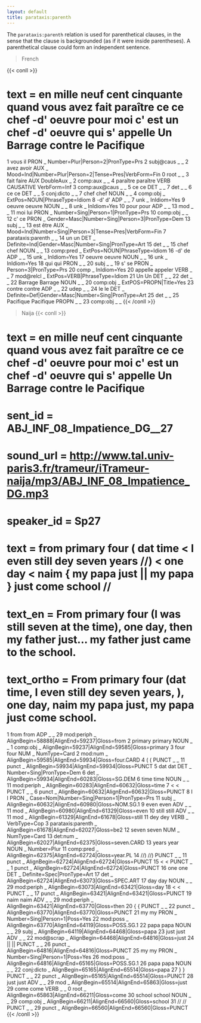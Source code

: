 ```yaml
---
layout: default
title: parataxis:parenth
---
```


The `parataxis:parenth` relation is used for parenthetical clauses, in the sense that the clause is backgrounded (as if it were inside parentheses). A parenthetical clause could form an independent sentence.

>French

{{< conll >}}
# text = en mille neuf cent cinquante quand vous avez fait paraître ce ce chef -d' oeuvre pour moi c' est un chef -d' oeuvre qui s' appelle Un Barrage contre le Pacifique
1	vous	il	PRON	_	Number=Plur|Person=2|PronType=Prs	2	subj@caus	_	_
2	avez	avoir	AUX	_	Mood=Ind|Number=Plur|Person=2|Tense=Pres|VerbForm=Fin	0	root	_	_
3	fait	faire	AUX	DoubleAux	_	2	comp:aux	_	_
4	paraître	paraître	VERB	CAUSATIVE	VerbForm=Inf	3	comp:aux@caus	_	_
5	ce	ce	DET	_	_	7	det	_	_
6	ce	ce	DET	_	_	5	conj:dicto	_	_
7	chef	chef	NOUN	_	_	4	comp:obj	_	ExtPos=NOUN|PhraseType=Idiom
8	-d'	d'	ADP	_	_	7	unk	_	InIdiom=Yes
9	oeuvre	oeuvre	NOUN	_	_	8	unk	_	InIdiom=Yes
10	pour	pour	ADP	_	_	13	mod	_	_
11	moi	lui	PRON	_	Number=Sing|Person=1|PronType=Prs	10	comp:obj	_	_
12	c'	ce	PRON	_	Gender=Masc|Number=Sing|Person=3|PronType=Dem	13	subj	_	_
13	est	être	AUX	_	Mood=Ind|Number=Sing|Person=3|Tense=Pres|VerbForm=Fin	7	parataxis:parenth	_	_
14	un	un	DET	_	Definite=Ind|Gender=Masc|Number=Sing|PronType=Art	15	det	_	_
15	chef	chef	NOUN	_	_	13	comp:pred	_	ExtPos=NOUN|PhraseType=Idiom
16	-d'	de	ADP	_	_	15	unk	_	InIdiom=Yes
17	oeuvre	oeuvre	NOUN	_	_	16	unk	_	InIdiom=Yes
18	qui	qui	PRON	_	_	20	subj	_	_
19	s'	se	PRON	_	Person=3|PronType=Prs	20	comp	_	InIdiom=Yes
20	appelle	appeler	VERB	_	_	7	mod@relcl	_	ExtPos=VERB|PhraseType=Idiom
21	Un	Un	DET	_	_	22	det	_	_
22	Barrage	Barrage	NOUN	_	_	20	comp:obj	_	ExtPOS=PROPN|Title=Yes
23	contre	contre	ADP	_	_	22	udep	_	_
24	le	le	DET	_	Definite=Def|Gender=Masc|Number=Sing|PronType=Art	25	det	_	_
25	Pacifique	Pacifique	PROPN	_	_	23	comp:obj	_	_
{{< /conll >}}

> Naija
{{< conll >}}
# text = en mille neuf cent cinquante quand vous avez fait paraître ce ce chef -d' oeuvre pour moi c' est un chef -d' oeuvre qui s' appelle Un Barrage contre le Pacifique
# sent_id = ABJ_INF_08_Impatience_DG__27
# sound_url = http://www.tal.univ-paris3.fr/trameur/iTrameur-naija/mp3/ABJ_INF_08_Impatience_DG.mp3
# speaker_id = Sp27
# text = from primary four ( dat time < I even still dey seven years //) < one day < naim { my papa just || my papa } just come school //
# text_en = From primary four (I was still seven at the time), one day, then my father just... my father just came to the school.
# text_ortho = From primary four (dat time, I even still dey seven years, ), one day, naim my papa just, my papa just come school.
1	from	from	ADP	_	_	29	mod:periph	_	AlignBegin=58888|AlignEnd=59237|Gloss=from
2	primary	primary	NOUN	_	_	1	comp:obj	_	AlignBegin=59237|AlignEnd=59585|Gloss=primary
3	four	four	NUM	_	NumType=Card	2	mod:num	_	AlignBegin=59585|AlignEnd=59934|Gloss=four.CARD
4	(	(	PUNCT	_	_	11	punct	_	AlignBegin=59934|AlignEnd=59934|Gloss=PUNCT
5	dat	dat	DET	_	Number=Sing|PronType=Dem	6	det	_	AlignBegin=59934|AlignEnd=60283|Gloss=SG.DEM
6	time	time	NOUN	_	_	11	mod:periph	_	AlignBegin=60283|AlignEnd=60632|Gloss=time
7	<	<	PUNCT	_	_	6	punct	_	AlignBegin=60632|AlignEnd=60632|Gloss=PUNCT
8	I	I	PRON	_	Case=Nom|Number=Sing|Person=1|PronType=Prs	11	subj	_	AlignBegin=60632|AlignEnd=60980|Gloss=NOM.SG.1
9	even	even	ADV	_	_	11	mod	_	AlignBegin=60980|AlignEnd=61329|Gloss=even
10	still	still	ADV	_	_	11	mod	_	AlignBegin=61329|AlignEnd=61678|Gloss=still
11	dey	dey	VERB	_	VerbType=Cop	3	parataxis:parenth	_	AlignBegin=61678|AlignEnd=62027|Gloss=be2
12	seven	seven	NUM	_	NumType=Card	13	det:num	_	AlignBegin=62027|AlignEnd=62375|Gloss=seven.CARD
13	years	year	NOUN	_	Number=Plur	11	comp:pred	_	AlignBegin=62375|AlignEnd=62724|Gloss=year.PL
14	//)	//)	PUNCT	_	_	11	punct	_	AlignBegin=62724|AlignEnd=62724|Gloss=PUNCT
15	<	<	PUNCT	_	_	1	punct	_	AlignBegin=62724|AlignEnd=62724|Gloss=PUNCT
16	one	one	DET	_	Definite=Spec|PronType=Art	17	det	_	AlignBegin=62724|AlignEnd=63073|Gloss=SPEC.ART
17	day	day	NOUN	_	_	29	mod:periph	_	AlignBegin=63073|AlignEnd=63421|Gloss=day
18	<	<	PUNCT	_	_	17	punct	_	AlignBegin=63421|AlignEnd=63421|Gloss=PUNCT
19	naim	naim	ADV	_	_	29	mod:periph	_	AlignBegin=63421|AlignEnd=63770|Gloss=then
20	{	{	PUNCT	_	_	22	punct	_	AlignBegin=63770|AlignEnd=63770|Gloss=PUNCT
21	my	my	PRON	_	Number=Sing|Person=1|Poss=Yes	22	mod:poss	_	AlignBegin=63770|AlignEnd=64119|Gloss=POSS.SG.1
22	papa	papa	NOUN	_	_	29	subj	_	AlignBegin=64119|AlignEnd=64468|Gloss=papa
23	just	just	ADV	_	_	22	mod@scrap	_	AlignBegin=64468|AlignEnd=64816|Gloss=just
24	||	||	PUNCT	_	_	26	punct	_	AlignBegin=64816|AlignEnd=64816|Gloss=PUNCT
25	my	my	PRON	_	Number=Sing|Person=1|Poss=Yes	26	mod:poss	_	AlignBegin=64816|AlignEnd=65165|Gloss=POSS.SG.1
26	papa	papa	NOUN	_	_	22	conj:dicto	_	AlignBegin=65165|AlignEnd=65514|Gloss=papa
27	}	}	PUNCT	_	_	22	punct	_	AlignBegin=65165|AlignEnd=65514|Gloss=PUNCT
28	just	just	ADV	_	_	29	mod	_	AlignBegin=65514|AlignEnd=65863|Gloss=just
29	come	come	VERB	_	_	0	root	_	AlignBegin=65863|AlignEnd=66211|Gloss=come
30	school	school	NOUN	_	_	29	comp:obj	_	AlignBegin=66211|AlignEnd=66560|Gloss=school
31	//	//	PUNCT	_	_	29	punct	_	AlignBegin=66560|AlignEnd=66560|Gloss=PUNCT
{{< /conll >}}
